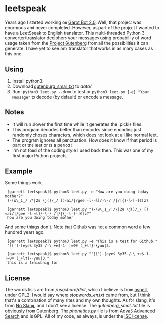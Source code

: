 leetspeak
=========
Years ago I started working on [Garot Bot
2.0](http://floft.net/wiki/Garot_Bot.html). Well, that project was enormous and
never completed. However, as part of the project I wanted to have a LeetSpeak
to English translator. This multi-threaded Python 3 converter/translator
deciphers your messages using probability of word usage taken from the [Project
Gutenberg](http://www.gutenberg.org/) from all the possibilities it can
generate. I have yet to see any translator that works in as many cases as this
one.

Using
-----
 1. Install python3.
 1. Download
    [gutenburg_small.txt](http://floft.net/uploads/gutenburg_small.txt) to
    *data/*
 1. Run: ``python3 leet.py --demo`` to test or ``python3 leet.py [-e] "Your Message"``
    to decode (by default) or encode a message.

Notes
-----
 * It will run slower the first time while it generates the .pickle files.
 * This program decodes better than encodes since encoding just randomly choses
   characters, which does not look at all like normal leet.
 * The program ignores all punctuation. How does it know if that period is part
   of the leet or is a period?
 * I'm not fond of the coding style I used back then. This was one of my first
   major Python projects.

Example
-------
Some things work.

     [garrett leetspeak]$ python3 leet.py -e "How are you doing today mother?"
     )-(ω\_1_/ /\|2ə \j()/_/ [)¤ai/|/gee -l-¤l]/-\-/ /|/|{}-l-[-]€[z?

     [garrett leetspeak]$ python3 leet.py ")-(ω\_1_/ /\|2ə \j()/_/ [)¤ai/|/gee -l-¤l]/-\-/ /|/|{}-l-[-]€[z?"
     how are you doing today mother

And some things don't. Note that Github was not a common word a few hundred
years ago.

     [garrett leetspeak]$ python3 leet.py -e "This is a test for Github."
     '][']-[eyeš 3y35 /-\ +e$-1- |=0® (_+l†}-{yuu|3.

     [garrett leetspeak]$ python3 leet.py "'][']-[eyeš 3y35 /-\ +e$-1- |=0® (_+l†}-{yuu|3."
     this is a tehiubhig for

License
-------
The words lists are from */usr/share/dict*, which I believe is from
[aspell](ftp://ftp.gnu.org/gnu/aspell/dict/0index.html), under GPL2. I would
say where *stopwords_en.txt* came from, but I think that's a combination of
many sites and my own thoughts. As for slang, it's from [No
Slang](http://www.noslang.com/dictionary/), and I don't see a license. The
*gutenberg_small.txt* file is obviously from Gutenberg. The *phonetics.py* file
is from [AdvaS Advanced Search](http://sourceforge.net/projects/advas/) and is
GPL. All of my code, as always, is under the [ISC
license](http://floft.net/uploads/isc-license.txt).
